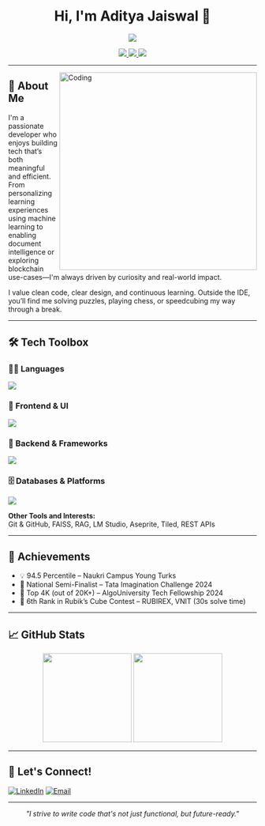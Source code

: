 

<!--
**AdityaCJaiswal/AdityaCJaiswal** is a ✨ _special_ ✨ repository because its `README.md` (this file) appears on your GitHub profile.

Here are some ideas to get you started:

- 🔭 I’m currently working on ...
- 🌱 I’m currently learning ...
- 👯 I’m looking to collaborate on ...
- 🤔 I’m looking for help with ...
- 💬 Ask me about ...
- 📫 How to reach me: ...
- 😄 Pronouns: ...
- ⚡ Fun fact: ...
-->
<h1 align="center">Hi, I'm Aditya Jaiswal 👋</h1>
<p align="center">
  <img src="https://readme-typing-svg.herokuapp.com?lines=Full+Stack+Developer;Exploring+AI,+Cloud,+and+Systems+Design;Hands-on+with+MERN,+Spring+Boot,+Django;Building+projects+to+learn,+not+just+ship;Focused+on+writing+clean,+scalable+code;Always+curious,+always+learning&center=true&width=600&height=45" />
</p>


<p align="center">
  <a href="mailto:adityajaiswal.codes@gmail.com">
    <img src="https://img.shields.io/badge/Email-red?style=for-the-badge&logo=gmail&logoColor=white" />
  </a>
  <a href="https://linkedin.com/in/adityajaiswal1">
    <img src="https://img.shields.io/badge/LinkedIn-blue?style=for-the-badge&logo=linkedin&logoColor=white" />
  </a>
  <a href="https://github.com/AdityaCJaiswal">
    <img src="https://img.shields.io/badge/GitHub-black?style=for-the-badge&logo=github&logoColor=white" />
  </a>
</p>


---
<img align="right" alt="Coding" width="400" src="https://user-images.githubusercontent.com/74038190/229223263-cf2e4b07-2615-4f87-9c38-e37600f8381a.gif">

## 🧩 About Me

I'm a passionate developer who enjoys building tech that’s both meaningful and efficient.  
From personalizing learning experiences using machine learning to enabling document intelligence or exploring blockchain use-cases—I'm always driven by curiosity and real-world impact.

I value clean code, clear design, and continuous learning. Outside the IDE, you’ll find me solving puzzles, playing chess, or speedcubing my way through a break.

---

## 🛠️ Tech Toolbox

<div align="left">

### 👨‍💻 Languages  
<img src="https://skillicons.dev/icons?i=java,cpp,python,js,solidity" />

### 🎨 Frontend & UI  
<img src="https://skillicons.dev/icons?i=react,nextjs,tailwind" />

### 🔧 Backend & Frameworks  
<img src="https://skillicons.dev/icons?i=nodejs,express,spring,django" />

### 🗄️ Databases & Platforms  
<img src="https://skillicons.dev/icons?i=postgres,mysql,mongodb,supabase" />

</div>


**Other Tools and Interests:**  
Git & GitHub, FAISS, RAG, LM Studio, Aseprite, Tiled, REST APIs

---


## 🏅 Achievements

- 💡 94.5 Percentile – Naukri Campus Young Turks  
- 🧠 National Semi-Finalist – Tata Imagination Challenge 2024  
- 🧪 Top 4K (out of 20K+) – AlgoUniversity Tech Fellowship 2024  
- 🧊 6th Rank in Rubik’s Cube Contest – RUBIREX, VNIT (30s solve time)

---

## 📈 GitHub Stats

<p align="center">
  <img src="https://github-readme-stats.vercel.app/api?username=AdityaCJaiswal&show_icons=true&theme=tokyonight" height="180"/>
  <img src="https://github-readme-stats.vercel.app/api/top-langs/?username=AdityaCJaiswal&layout=compact&theme=tokyonight" height="180"/>
</p>

---

## 🤝 Let's Connect!

[![LinkedIn](https://img.shields.io/badge/-LinkedIn-blue?style=for-the-badge&logo=linkedin)](https://linkedin.com/in/adityajaiswal1)
[![Email](https://img.shields.io/badge/-Email-D14836?style=for-the-badge&logo=gmail&logoColor=white)](mailto:adityajaiswal.codes@gmail.com)
<!-- [![Portfolio](https://img.shields.io/badge/-My_Portfolio-black?style=for-the-badge&logo=vercel)](https://adaptivelearn.vercel.app/) -->

---

<p align="center">
  <i>"I strive to write code that's not just functional, but future-ready."</i>
</p>
